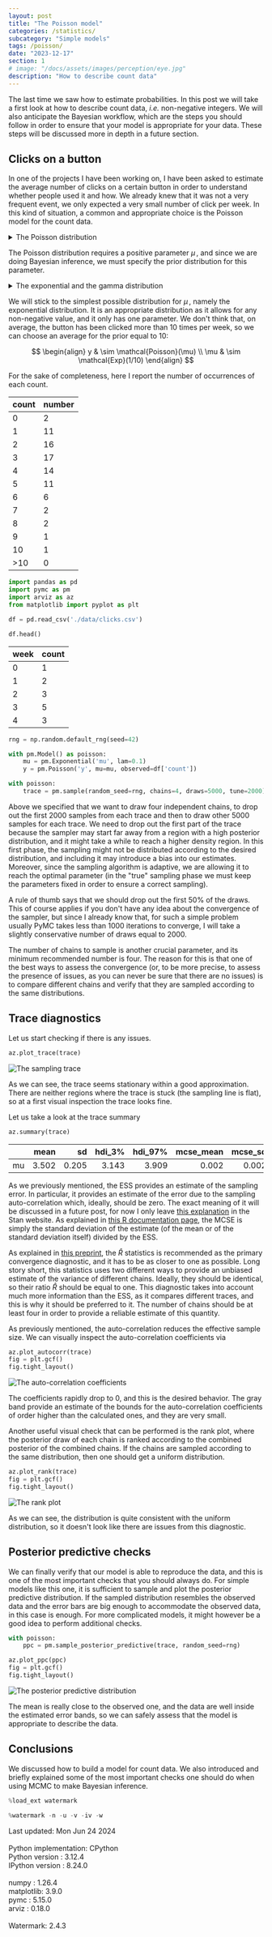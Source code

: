 ```yaml
---
layout: post
title: "The Poisson model"
categories: /statistics/
subcategory: "Simple models"
tags: /poisson/
date: "2023-12-17"
section: 1
# image: "/docs/assets/images/perception/eye.jpg"
description: "How to describe count data"
---
```


The last time we saw how to estimate probabilities. In this post we will take
a first look at how to describe count data, *i.e.* non-negative integers.
We will also anticipate the Bayesian workflow, which are the
steps you should follow in order to ensure that your
model is appropriate for your data.
These steps will be discussed more in depth in a future section.

## Clicks on a button

In one of the projects I have been working on, I have been asked to estimate
the average number of clicks on a certain button in order to understand
whether people used it and how. We already knew that it was not
a very frequent event, we only expected a very small number of click
per week.
In this kind of situation, a common and appropriate choice is the Poisson model
for the count data.

<details class="math-details">
<summary> The Poisson distribution
</summary>
The Poisson distribution is probably the simplest distribution for
count data.
Let us assume that we have an event that, on average, occurs $\mu>0$ times within a time $t\,.$
If every event is independent on the others,
the probability that we observe $k$ events must go as

$$P(X=k | \mu) \propto \frac{\mu^k}{k!}$$

where the denominator has been introduced
since we don't care the order of the events.
We can normalize it by observing that

$$
\sum_{k=0}^\infty \frac{\mu^k}{k!} = e^\mu
$$

therefore
$$
p(k | \mu) =e^{-\mu } \frac{ \mu ^k}{k!}\,.$$


We have

$$
\begin{align}
\mathbb{E}[X] & = 
e^{-\mu} \sum_{k=0}^\infty k \frac{\mu^k}{k!}
\\ &
=e^{-\mu} \sum_{k=1}^\infty k \frac{\mu^k}{k!}
\\ &
=e^{-\mu} \sum_{k=1}^\infty \frac{\mu^k}{(k-1)!}
\\ &
=\mu e^{-\mu} \sum_{k=1}^\infty \frac{\mu^{k-1}}{(k-1)!}
\\ &
=\mu e^{-\mu} \sum_{k=0}^\infty \frac{\mu^{k}}{k!}
\\ &
= \mu
\end{align}
$$

Analogously we can obtain

$$
Var[X] = \mathbb{E}[X^2] - \mathbb{E}[X]^2 = \mu
$$
</details>

The Poisson distribution requires a positive parameter $\mu\,,$
and since we are doing Bayesian inference, we must specify the prior
distribution for this parameter.

<details class="math-details">
<summary> The exponential and the gamma distribution
</summary>
The exponential distribution is the simplest distribution
for a positive real random variable, and its pdf reads

$$
p(x | \lambda) = \lambda e^{-\lambda x}, \lambda > 0\,.
$$

An exponentially distributed random variable $X$ with parameter $\lambda$
has expected value

$$
\mathbb{E}[X] = \lambda \int_0^\infty dx x e^{-\lambda x} = \frac{1}{\lambda}
$$

In a similar way we can obtain

$$
Var[X] = \frac{1}{\lambda^2}\,.
$$

Since this distribution is often considered too restrictive,
you may decide and use the gamma distribution, which is a flexible generalization
of the exponential distribution.

$$
p(x | \alpha, \beta) = \frac{\beta^\alpha}{\Gamma(\alpha)} x^{\alpha -1} e^{-\beta x}
$$

where $\alpha, \beta > \,.0$

For this distribution we have

$$
\begin{align}
\mathbb{E}[X] = & \int_0^\infty x \frac{\beta^\alpha}{\Gamma(\alpha)} x^{\alpha -1} e^{-\beta x}
=\frac{\beta^\alpha}{\Gamma(\alpha)} \frac{1}{\beta^{\alpha+1}}\int_0^\infty dy  y^{\alpha}e^{-y}
= \frac{\beta^\alpha}{\Gamma(\alpha)} \frac{\Gamma(\alpha+1)}{\beta^{\alpha+1}}
 =\frac{\alpha}{\beta}
\end{align}
$$

Analogously

$$
Var[X] = \frac{\alpha}{\beta^2}
$$
</details>

We will stick to the simplest possible distribution for $\mu\,,$
namely the exponential distribution.
It is an appropriate distribution as it allows for any non-negative
value, and it only has one parameter.
We don't think that, on average, the button has been clicked more than
10 times per week, so we can choose an average for the prior
equal to 10:

$$
\begin{align}
y & \sim \mathcal{Poisson}(\mu) \\
\mu & \sim \mathcal{Exp}(1/10)
\end{align}
$$

For the sake of completeness, here I report the number of occurrences of each count.

|count|number|
|-----|------|
|0 |2 | 
|1 |11| 
|2 |16|  
|3 |17|
|4 |14|
|5 |11|  
|6 |6 | 
|7 |2 | 
|8 |2 | 
|9|1|
|10|1|
|>10|0|

```python
import pandas as pd
import pymc as pm
import arviz as az
from matplotlib import pyplot as plt

df = pd.read_csv('./data/clicks.csv')

df.head()
```

|week|count|
|---|---|
|0|1|
|1|2|
|2|3|
|3|5|
|4|3|

```python
rng = np.random.default_rng(seed=42)

with pm.Model() as poisson:
    mu = pm.Exponential('mu', lam=0.1)
    y = pm.Poisson('y', mu=mu, observed=df['count'])

with poisson:
    trace = pm.sample(random_seed=rng, chains=4, draws=5000, tune=2000)
```

Above we specified that we want to draw four independent chains,
to drop out the first 2000 samples from each trace and then to draw other
5000 samples for each trace.
We need to drop out the first part of the trace because the sampler
may start far away from a region with a high posterior distribution,
and it might take a while to reach a higher density region.
In this first phase, the sampling might not be distributed according
to the desired distribution, and including it may introduce a bias into our
estimates.
Moreover, since the sampling algorithm is adaptive, we are allowing it to
reach the optimal parameter (in the "true" sampling phase we must keep the parameters
fixed in order to ensure a correct sampling).

A rule of thumb says that we should drop out the first 50% of the draws.
This of course applies if you don't have any idea about the convergence
of the sampler, but since I already know that, for such a simple problem
usually PyMC takes less than 1000 iterations to converge, I will take
a slightly conservative number of draws equal to 2000.

The number of chains to sample is another crucial parameter, and its minimum
recommended number is four.
The reason for this is that one of the best ways to assess the convergence (or, to be more precise, to assess the presence of issues, as you can never be sure that there are no issues) is to compare different chains and verify that they are sampled
according to the same distributions.

## Trace diagnostics

Let us start checking if there is any issues.

```python
az.plot_trace(trace)
```

![The sampling trace](/docs/assets/images/statistics/poisson/trace.webp)

As we can see, the trace seems stationary within a good approximation.
There are neither regions where the trace is stuck (the sampling line is flat),
so at a first visual inspection the trace looks fine.

Let us take a look at the trace summary

```python
az.summary(trace)
```

|          |  mean |    sd |   hdi_3% |   hdi_97% |   mcse_mean |   mcse_sd |   ess_bulk |   ess_tail |   r_hat |
|:---------|------:|------:|---------:|----------:|------------:|----------:|-----------:|-----------:|--------:|
| mu | 3.502 | 0.205 |    3.143 |     3.909 |       0.002 |     0.002 |       7765 |       9168 |       1 |


As we previously mentioned, the ESS provides an estimate of the sampling
error.
In particular, it provides an estimate of the error due to the sampling
auto-correlation which, ideally, should be zero.
The exact meaning of it will be discussed in a future post,
for now I only leave [this explanation](https://mc-stan.org/docs/2_19/reference-manual/effective-sample-size-section.html) in the Stan website.
As explained in [this R documentation page](https://easystats.github.io/bayestestR/reference/mcse.html), the MCSE is simply the standard deviation of the estimate
(of the mean or of the standard deviation itself) divided by the ESS.

As explained in [this preprint](https://arxiv.org/pdf/1903.08008.pdf),
the $\hat{R}$ statistics is recommended as the primary convergence diagnostic,
and it has to be as closer to one as possible.
Long story short, this statistics uses two different ways to provide an unbiased
estimate of the variance of different chains.
Ideally, they should be identical, so their ratio $\hat{R}$ should be equal to one.
This diagnostic takes into account much more information than the ESS,
as it compares different traces, and this is why it should be preferred to it.
The number of chains should be at least four in order to provide a reliable
estimate of this quantity.

As previously mentioned, the auto-correlation reduces the effective sample size.
We can visually inspect the auto-correlation coefficients via

```python
az.plot_autocorr(trace)
fig = plt.gcf()
fig.tight_layout()
```

![The auto-correlation coefficients](/docs/assets/images/statistics/poisson/autocorr.webp)

The coefficients rapidly drop to 0, and this is the desired behavior.
The gray band provide an estimate of the bounds for the auto-correlation coefficients
of order higher than the calculated ones, and they are very small.

Another useful visual check that can be performed is the rank plot, where
the posterior draw of each chain is ranked according to the combined
posterior of the combined chains.
If the chains are sampled according to the same distribution, then one
should get a uniform distribution.

```python
az.plot_rank(trace)
fig = plt.gcf()
fig.tight_layout()
```

![The rank plot](/docs/assets/images/statistics/poisson/rank.webp)

As we can see, the distribution is quite consistent with the uniform distribution,
so it doesn't look like there are issues from this diagnostic.

## Posterior predictive checks

We can finally verify that our model is able to reproduce the data, and this
is one of the most important checks that you should always do.
For simple models like this one, it is sufficient to sample and plot
the posterior predictive distribution.
If the sampled distribution resembles the observed data
and the error bars are big enough to accommodate the observed data,
in this case is enough.
For more complicated models, it might however be a good idea to perform additional
checks.

```python
with poisson:
    ppc = pm.sample_posterior_predictive(trace, random_seed=rng)

az.plot_ppc(ppc)
fig = plt.gcf()
fig.tight_layout()
```

![The posterior predictive distribution](/docs/assets/images/statistics/poisson/ppc.webp)

The mean is really close to the observed one, and the data are well inside the 
estimated error bands, so we can safely assess that the model is appropriate
to describe the data.

## Conclusions

We discussed how to build a model for count data. We also introduced and briefly
explained some of the most important checks one should do when using MCMC to 
make Bayesian inference.

```python
%load_ext watermark
```
```python
%watermark -n -u -v -iv -w
```

<div class="code">
Last updated: Mon Jun 24 2024
<br>
<br>
Python implementation: CPython
<br>
Python version       : 3.12.4
<br>
IPython version      : 8.24.0
<br>
<br>
numpy     : 1.26.4
<br>
matplotlib: 3.9.0
<br>
pymc      : 5.15.0
<br>
arviz     : 0.18.0
<br>
<br>
Watermark: 2.4.3
</div>

